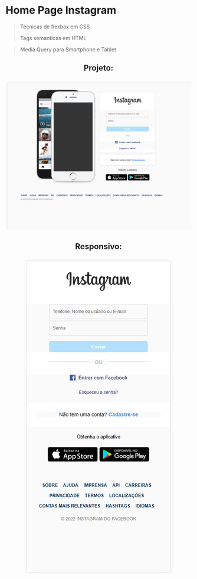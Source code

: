 # Home Page Instagram

> Técnicas de flexbox em CSS

> Tags semanticas em HTML

> Media Query para Smartphone e Tablet

<h2 align="center" style="margin-bottom:20px">Projeto:</h2>

<div align="center">
    <img src="./assets/images/page.jpg">
</div>

<h2 align="center" style="margin-bottom:20px">Responsivo:</h2>

<div align="center">
    <img src="./assets/images/responsive.jpg">
</div>
